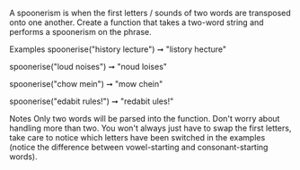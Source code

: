 A spoonerism is when the first letters / sounds of two words are transposed onto one another. Create a function that takes a two-word string and performs a spoonerism on the phrase.

Examples
spoonerise("history lecture") ➞ "listory hecture"

spoonerise("loud noises") ➞ "noud loises"

spoonerise("chow mein") ➞ "mow chein"

spoonerise("edabit rules!") ➞ "redabit ules!"

Notes
Only two words will be parsed into the function. Don't worry about handling more than two.
You won't always just have to swap the first letters, take care to notice which letters have been switched in the examples (notice the difference between vowel-starting and consonant-starting words).